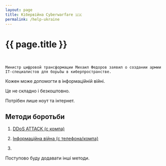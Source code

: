 ```yaml
---
layout: page
title: Кібервійна Cyberwarfare 🇺🇦
permalink: /help-ukraine
---
```


<h1 itemprop="name">{{ page.title }}</h1>️

`Министр цифровой трансформации Михаил Федоров заявил о создании армии IT-специалистов для борьбы в киберпространстве.`

Кожен може допомогти в інформаційній війні.

Це не складно і безкоштовно.

Потрібен лише ноут та інтернет.

## Методи боротьби
1. <a target="_blank" href="/help-ukraine-ddos">DDoS ATTACK (с компа)</a>
   

2. <a target="_blank" href="/help-ukraine-social-networks">Інформаційна війна (с телефона/компа)</a>


3. 

Поступово буду додавати інші методи.





